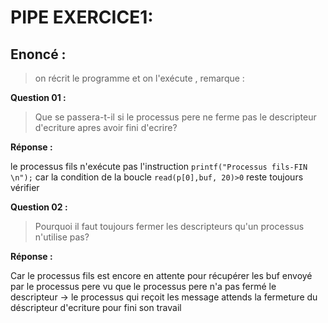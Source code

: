 #    PIPE EXERCICE1:
## Enoncé :
> on récrit le programme et on l'exécute , remarque :

**Question 01 :**

> Que se passera-t-il si le processus pere ne ferme pas le descripteur d'ecriture apres avoir fini d'ecrire?

**Réponse :**

le processus fils n'exécute pas l'instruction  `printf("Processus fils-FIN \n");`
car la condition de la boucle `read(p[0],buf, 20)>0` reste toujours vérifier

**Question 02 :**

> Pourquoi il faut toujours fermer les descripteurs qu'un processus n'utilise pas?

**Réponse :**

Car le processus fils est encore en attente pour récupérer les buf envoyé par le processus pere
vu que le processus pere n'a pas fermé le descripteur -> le processus qui reçoit les message attends
la fermeture du déscripteur d'ecriture pour  fini son travail
